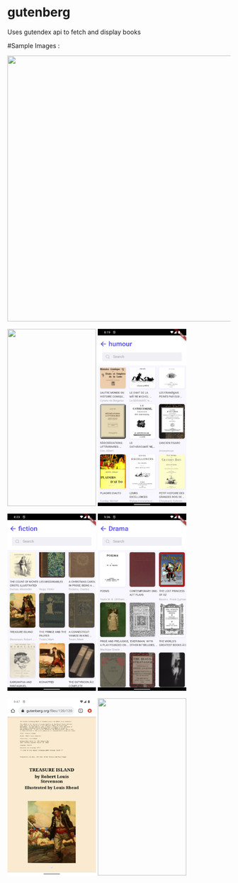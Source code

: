 # gutenberg

Uses gutendex api to fetch and display books



#Sample Images :

<img src="/github resources/gutenberg.mp4" width="800" height="600"> 

<img src="/github resources/gutenberg_4.png" width="200" height="400">   <img src="/github resources/gutenberg_2.png" width="200" height="400"> 

<img src="/github resources/gutenberg_3.png" width="200" height="400">   <img src="/github resources/gutenberg_5.png" width="200" height="400"> 

<img src="/github resources/gutenberg_6.png" width="200" height="400">   <img src="/github resources/gutenberg_1.png" width="200" height="400"> 

